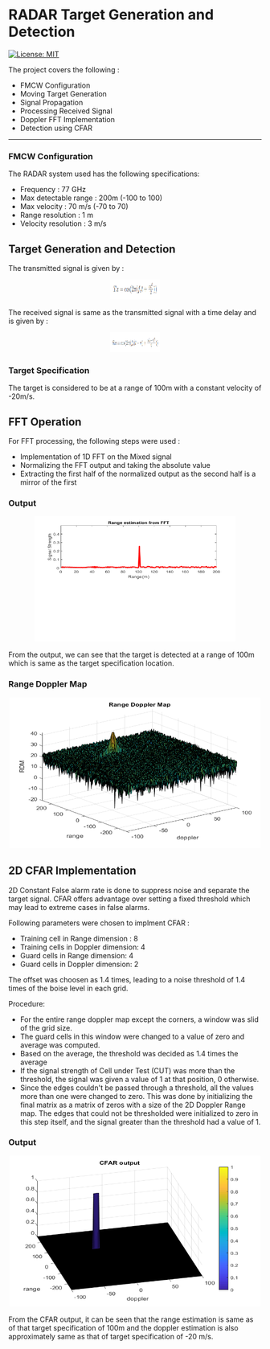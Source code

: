 # RADAR Target Generation and Detection
[![License: MIT](https://img.shields.io/badge/License-MIT-yellow.svg)](https://opensource.org/licenses/MIT)

The project covers the following :
* FMCW Configuration
* Moving Target Generation
* Signal Propagation
* Processing Received Signal
* Doppler FFT Implementation
* Detection using CFAR
---

### FMCW Configuration

The RADAR system used has the following specifications:
- Frequency : 77 GHz
- Max detectable range : 200m (-100 to 100)
- Max velocity : 70 m/s (-70 to 70)
- Range resolution : 1 m
- Velocity resolution : 3 m/s

## Target Generation and Detection

The transmitted signal is given by :
<p align="center">
<img src="data/transmitted_signal.PNG" width="100" height="40" />
</p>
The received signal is same as the transmitted signal with a time delay and is given by :

<p align="center">
<img src="data/received_signal.PNG" width="100" height="40" />
</p>

### Target Specification
The target is considered to be at a range of 100m with a constant velocity of -20m/s.

## FFT Operation

For FFT processing, the following steps were used :
- Implementation of 1D FFT on the Mixed signal
- Normalizing the FFT output and taking the absolute value
- Extracting the first half of the normalized output as the second half is a mirror of the first

### Output
<p align="center">
  <img src="data/fft_output.png" width="400" height="250" />
</p>

From the output, we can see that the target is detected at a range of 100m which is same as the target specification location.

### Range Doppler Map
<p align="center">
  <img src="data/range_doppler.png" width="500" height="300" />
</p>

## 2D CFAR Implementation

2D Constant False alarm rate is done to suppress noise and separate the target signal. CFAR offers advantage over setting a fixed threshold which may lead to extreme cases in false alarms.

Following parameters were chosen to implment CFAR :
- Training cell in Range dimension : 8
- Training cells in Doppler dimension: 4
- Guard cells in Range dimension: 4
- Guard cells in Doppler dimension: 2

The offset was choosen as 1.4 times, leading to a noise threshold of 1.4 times of the boise level in each grid.

Procedure:
* For the entire range doppler map except the corners, a window was slid of the grid size.
* The guard cells in this window were changed to a value of zero and average was computed.
* Based on the average, the threshold was decided as 1.4 times the average
* If the signal strength of Cell under Test (CUT) was more than the threshold, the signal was given a value of 1 at that position, 0 otherwise.
* Since the edges couldn't be passed through a threshold, all the values more than one were changed to zero. This was done by initializing the final matrix as a matrix of zeros with a size of the 2D Doppler Range map. The edges that could not be thresholded were initialized to zero in this step itself, and the signal greater than the threshold had a value of 1.

### Output
<p align="center">
  <img src="data/cfar_output.png" width="500" height="300" />
</p>

From the CFAR output, it can be seen that the range estimation is same as of that target specification of 100m and the doppler estimation is also approximately same as that of target specification of -20 m/s.
